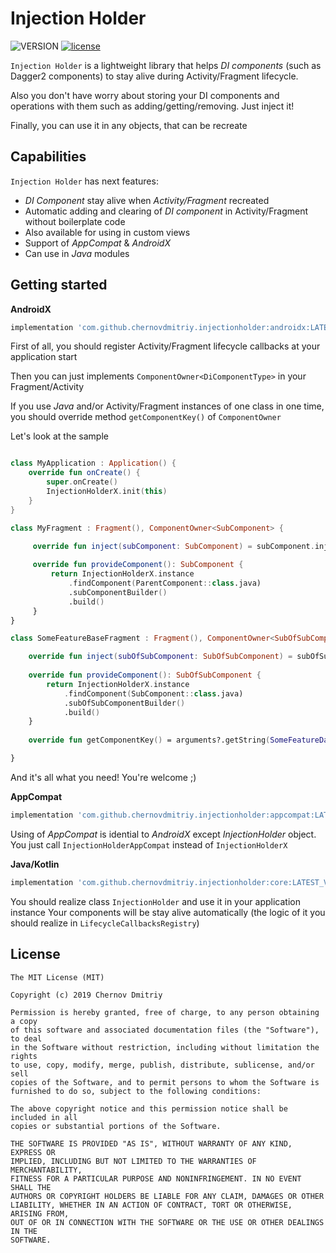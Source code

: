 # Injection Holder
![VERSION](https://api.bintray.com/packages/chernovdmitriy/InjectionHolder/InjectionHolder/images/download.svg)
[![license](https://img.shields.io/github/license/mashape/apistatus.svg)](https://opensource.org/licenses/MIT)

`Injection Holder` is a lightweight library that helps _DI components_ (such as Dagger2 components) to stay alive during Activity/Fragment lifecycle. 

Also you don't have worry about storing your DI components and operations with them such as adding/getting/removing.
Just inject it!

Finally, you can use it in any objects, that can be recreate

## Capabilities
`Injection Holder` has next features:
- _DI Component_ stay alive when _Activity/Fragment_ recreated
- Automatic adding and clearing of _DI component_ in Activity/Fragment without boilerplate code
- Also available for using in custom views
- Support of _AppCompat_ & _AndroidX_
- Can use in _Java_ modules

## Getting started

**AndroidX**

```gradle
implementation 'com.github.chernovdmitriy.injectionholder:androidx:LATEST_VERSION'
```
First of all, you should register Activity/Fragment lifecycle callbacks at your application start

Then you can just implements `ComponentOwner<DiComponentType>` in your Fragment/Activity

If you use _Java_ and/or Activity/Fragment instances of one class in one time, you should override method `getComponentKey()` of `ComponentOwner`

Let's look at the sample
```kotlin

class MyApplication : Application() {
    override fun onCreate() {
        super.onCreate()
        InjectionHolderX.init(this)
    }
}

class MyFragment : Fragment(), ComponentOwner<SubComponent> {

     override fun inject(subComponent: SubComponent) = subComponent.inject(this)
 
     override fun provideComponent(): SubComponent {
         return InjectionHolderX.instance
             .findComponent(ParentComponent::class.java)
             .subComponentBuilder()
             .build()
     }
}

class SomeFeatureBaseFragment : Fragment(), ComponentOwner<SubOfSubComponent> {

    override fun inject(subOfSubComponent: SubOfSubComponent) = subOfSubComponent.inject(this)
 
    override fun provideComponent(): SubOfSubComponent {
        return InjectionHolderX.instance
            .findComponent(SubComponent::class.java)
            .subOfSubComponentBuilder()
            .build()
    }
    
    override fun getComponentKey() = arguments?.getString(SomeFeatureData.EXTRA) ?: javaClass.toString()

}

```

And it's all what you need! You're welcome ;)


**AppCompat**

```gradle
implementation 'com.github.chernovdmitriy.injectionholder:appcompat:LATEST_VERSION'
```

Using of _AppCompat_ is idential to _AndroidX_ except _InjectionHolder_ object. You just call `InjectionHolderAppCompat` instead of `InjectionHolderX`


**Java/Kotlin**
```gradle
implementation 'com.github.chernovdmitriy.injectionholder:core:LATEST_VERSION'
```

You should realize class `InjectionHolder` and use it in your application instance
Your components will be stay alive automatically (the logic of it you should realize in `LifecycleCallbacksRegistry`)


## License
```
The MIT License (MIT)

Copyright (c) 2019 Chernov Dmitriy

Permission is hereby granted, free of charge, to any person obtaining a copy
of this software and associated documentation files (the "Software"), to deal
in the Software without restriction, including without limitation the rights
to use, copy, modify, merge, publish, distribute, sublicense, and/or sell
copies of the Software, and to permit persons to whom the Software is
furnished to do so, subject to the following conditions:

The above copyright notice and this permission notice shall be included in all
copies or substantial portions of the Software.

THE SOFTWARE IS PROVIDED "AS IS", WITHOUT WARRANTY OF ANY KIND, EXPRESS OR
IMPLIED, INCLUDING BUT NOT LIMITED TO THE WARRANTIES OF MERCHANTABILITY,
FITNESS FOR A PARTICULAR PURPOSE AND NONINFRINGEMENT. IN NO EVENT SHALL THE
AUTHORS OR COPYRIGHT HOLDERS BE LIABLE FOR ANY CLAIM, DAMAGES OR OTHER
LIABILITY, WHETHER IN AN ACTION OF CONTRACT, TORT OR OTHERWISE, ARISING FROM,
OUT OF OR IN CONNECTION WITH THE SOFTWARE OR THE USE OR OTHER DEALINGS IN THE
SOFTWARE.
```